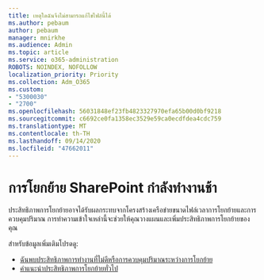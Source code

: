 ```yaml
---
title: เหตุใดฉันจึงไม่สามารถแก้ไขไฟล์นี้ได้
ms.author: pebaum
author: pebaum
manager: mnirkhe
ms.audience: Admin
ms.topic: article
ms.service: o365-administration
ROBOTS: NOINDEX, NOFOLLOW
localization_priority: Priority
ms.collection: Adm_O365
ms.custom:
- "5300030"
- "2700"
ms.openlocfilehash: 56031848ef23fb4823327970efa65b00d0bf9218
ms.sourcegitcommit: c6692ce0fa1358ec3529e59ca0ecdfdea4cdc759
ms.translationtype: MT
ms.contentlocale: th-TH
ms.lasthandoff: 09/14/2020
ms.locfileid: "47662011"
---
```

# <a name="sharepoint-migration-is-running-slowly"></a>การโยกย้าย SharePoint กำลังทำงานช้า

ประสิทธิภาพการโยกย้ายอาจได้รับผลกระทบจากโครงสร้างเครือข่ายขนาดไฟล์เวลาการโยกย้ายและการควบคุมปริมาณ การทำความเข้าใจเหล่านี้จะช่วยให้คุณวางแผนและเพิ่มประสิทธิภาพการโยกย้ายของคุณ

สำหรับข้อมูลเพิ่มเติมโปรดดู:

- [ฉันพบประสิทธิภาพการทำงานที่ไม่ดีหรือการควบคุมปริมาณระหว่างการโยกย้าย](https://docs.microsoft.com/sharepointmigration/sharepoint-online-and-onedrive-migration-speed#faq-and-troubleshooting)
- [คำแนะนำประสิทธิภาพการโยกย้ายทั่วไป](https://docs.microsoft.com/sharepointmigration/sharepoint-online-and-onedrive-migration-speed)
